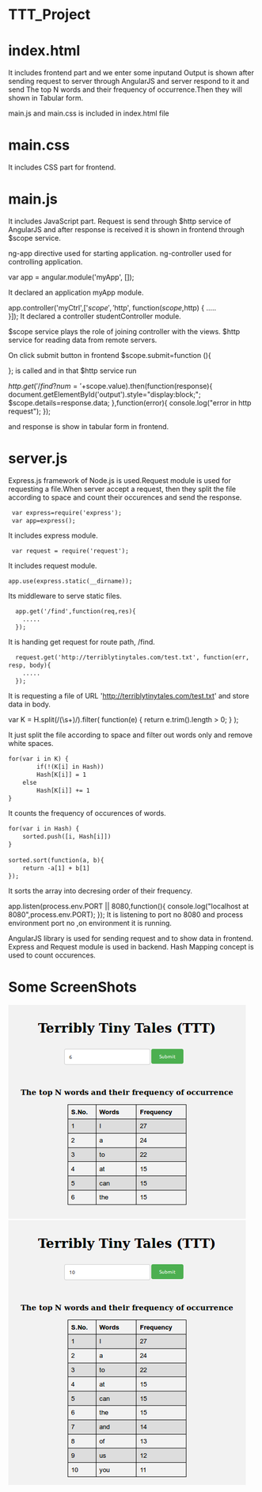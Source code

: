 # TTT_Project

# index.html
  It includes frontend part and we enter some inputand Output is shown after sending request to server through AngularJS and server respond to it and send The top N words and their frequency of occurrence.Then they will shown in Tabular form.

  main.js and main.css is included in index.html file 

# main.css
  It includes CSS part for frontend.

# main.js      
  It includes JavaScript part. Request is send through $http service of AngularJS and after response is received it is shown in frontend through $scope service.

  ng-app directive used for starting application.
  ng-controller used for controlling application.
  
  var app = angular.module('myApp', []);
  
  It declared an application myApp module.

  app.controller('myCtrl',['$scope','$http', function($scope,$http) {
     .....   
  }]);
  It declared a controller studentController module.

  $scope service plays the role of joining controller with the views.
  $http service for reading data from remote servers.
  
  On click submit button in frontend
  $scope.submit=function (){

  };
  is called and in that $http service run 

  $http.get('/find?num='+$scope.value).then(function(response){
    document.getElementById('output').style="display:block;";
    $scope.details=response.data;
    },function(error){
      console.log("error in http request");
  });
  
  and response is show in tabular form in frontend.

# server.js
  Express.js framework of Node.js is used.Request module is used for requesting a file.When server accept a request, then they split the file according to space and count their occurences and send the response.

 	 var express=require('express');
 	 var app=express();
  It includes express module.

 	 var request = require('request');
  It includes request module.

  	app.use(express.static(__dirname));
  Its middleware to serve static files.

	  app.get('/find',function(req,res){
	    .....
	  });
  It is handing get request for route path, /find.

	  request.get('http://terriblytinytales.com/test.txt', function(err, resp, body){
	    .....	
	  });
  It is requesting a file of URL 'http://terriblytinytales.com/test.txt' and store data in body.

  var K = H.split(/(\s+)/).filter( function(e) { return e.trim().length > 0; } );

  It just split the file according to space and filter out words only and remove white spaces.

	for(var i in K) {
	        if(!(K[i] in Hash))
	        Hash[K[i]] = 1
	    else
	        Hash[K[i]] += 1
	}
  It counts the frequency of occurences of words.

	for(var i in Hash) {
	    sorted.push([i, Hash[i]])
	}

	sorted.sort(function(a, b){
	    return -a[1] + b[1]
	});
   It sorts the array into decresing order of their frequency.	


  app.listen(process.env.PORT || 8080,function(){
    console.log("localhost at 8080",process.env.PORT);
  });
  It is listening to port no 8080 and process environment port no ,on environment it is running. 

AngularJS library is used for sending request and to show data in frontend.
Express and Request module is used in backend.
Hash Mapping concept is used to count occurences.      

# Some ScreenShots

![img1](https://raw.githubusercontent.com/Wind-Chaser/TTT_Project/master/images/1.png)
![img2](https://raw.githubusercontent.com/Wind-Chaser/TTT_Project/master/images/2.png)